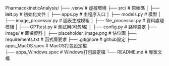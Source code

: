 PharmacokineticAnalysis/
├── .venv/                      # 虛擬環境
├── src/                        # 原始碼
│   ├── __init__.py             # 初始化文件
│   ├── apps.py                 # 主程序入口
│   ├── models.py               # 模型
│   ├── image_processor.py      # 圖表生成模組
│   ├── file_processor.py       # 資料處理模組
│   ├── GPTtest.py              # 測試用(可忽略)
│   ├── config.py               # 路徑設定
├── image/                      # 圖檔資料
│   ├── placeholder_image.png   # 佔位圖
├── requirements.txt            # 函式庫要求
├── .gitignore                  # github設定
├── apps_MacOS.spec             # MacOS打包設定檔     
├── apps_Windows.spec           # Windows打包設定檔
└── README.md                   # 專案文檔